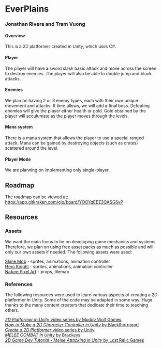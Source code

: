 # EverPlains
### Jonathan Rivera and Tram Vuong

#### Overview
This is a 2D platformer created in Unity, which uses C#.

#### Player
The player will have a sword slash basic attack and move across the screen to destroy enemies.  The player will also be able to double jump and block attacks.

#### Enemies
We plan on having 2 or 3 enemy types, each with their own unique movement and attacks. If time allows, we will add a final boss. Defeating enemies will give the player either health or gold. Gold obtained by the player will acculumate as the player moves through the levels. 

#### Mana system
There is a mana system that allows the player to use a special ranged attack. Mana can be gained by destroying objects (such as crates) scattered around the level. 

#### Player Mode
We are planning on implementing only single-player.

## Roadmap
The roadmap can be viewed at: https://app.gitkraken.com/glo/board/YOOYqEEZ3QASG6vP

## Resources

### Assets
We want the main focus to be on developing game mechanics and systems. Therefore, we plan on using free asset packs as much as possible and will only our own assets if needed. The following assets were used:

[Slime Mob](https://assetstore.unity.com/packages/2d/characters/free-pixel-mob-113577) - sprites, animations, animation controller  
[Hero Knight](https://assetstore.unity.com/packages/2d/characters/hero-knight-pixel-art-165188) - sprites, animations, animation controller  
[Nature Pixel Art](https://assetstore.unity.com/packages/2d/environments/nature-pixel-art-base-assets-free-151370) - props, tilemap

### References
The following resources were used to learn various aspects of creating a 2D platformer in Unity. Some of the code may be adapted in some way. Huge thanks to the many content creators that dedicate their time to teaching others.

[*2D Platformer in Unity* video series by Muddy Wolf Games](https://www.youtube.com/playlist?list=PLfX6C2dxVyLw5kerGvTxB-8xqVINe85gw)  
[*How to Make a 2D Character Controller in Unity* by Blackthornprod](https://www.youtube.com/watch?v=CeXAiaQOzmY)  
[*Create a 2D Platformer* video series by Unity](https://www.youtube.com/watch?v=j29NgzV8Dw4)  
[*MELEE COMBAT in Unity* by Brackeys](https://youtu.be/sPiVz1k-fEs)  
[*2D Game Dev Tutorial - Melee Attacking in Unity* by Lost Relic Games](https://www.youtube.com/watch?v=KamdeKs6eKo)
